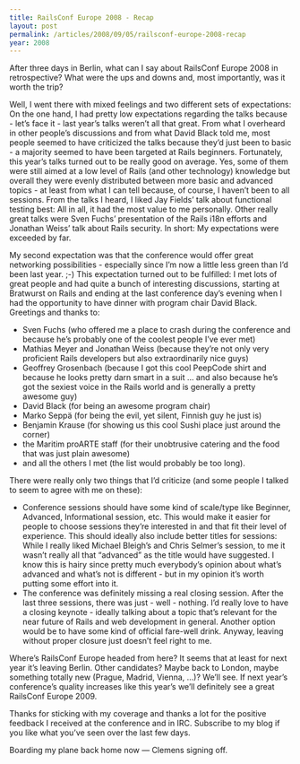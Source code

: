 ```yaml
---
title: RailsConf Europe 2008 - Recap
layout: post
permalink: /articles/2008/09/05/railsconf-europe-2008-recap
year: 2008
---
```


After three days in Berlin, what can I say about RailsConf Europe 2008
in retrospective? What were the ups and downs and, most importantly, was
it worth the trip?

Well, I went there with mixed feelings and two different sets of
expectations: On the one hand, I had pretty low expectations regarding
the talks because - let’s face it - last year’s talks weren’t all that
great. From what I overheard in other people’s discussions and from what
David Black told me, most people seemed to have criticized the talks
because they’d just been to basic - a majority seemed to have been
targeted at Rails beginners. Fortunately, this year’s talks turned out
to be really good on average. Yes, some of them were still aimed at a
low level of Rails (and other technology) knowledge but overall they
were evenly distributed between more basic and advanced topics - at
least from what I can tell because, of course, I haven’t been to all
sessions. From the talks I heard, I liked Jay Fields’ talk about
functional testing best: All in all, it had the most value to me
personally. Other really great talks were Sven Fuchs’ presentation of
the Rails i18n efforts and Jonathan Weiss’ talk about Rails security. In
short: My expectations were exceeded by far.

My second expectation was that the conference would offer great
networking possibilities - especially since I’m now a little less green
than I’d been last year. ;-) This expectation turned out to be
fulfilled: I met lots of great people and had quite a bunch of
interesting discussions, starting at Bratwurst on Rails and ending at
the last conference day’s evening when I had the opportunity to have
dinner with program chair David Black. Greetings and thanks to:

-   Sven Fuchs (who offered me a place to crash during the conference
    and because he’s probably one of the coolest people I’ve ever met)
-   Mathias Meyer and Jonathan Weiss (because they’re not only very
    proficient Rails developers but also extraordinarily nice guys)
-   Geoffrey Grosenbach (because I got this cool PeepCode shirt and
    because he looks pretty darn smart in a suit … and also because he’s
    got the sexiest voice in the Rails world and is generally a pretty
    awesome guy)
-   David Black (for being an awesome program chair)
-   Marko Seppä (for being the evil, yet silent, Finnish guy he just is)
-   Benjamin Krause (for showing us this cool Sushi place just around
    the corner)
-   the Maritim proARTE staff (for their unobtrusive catering and the
    food that was just plain awesome)
-   and all the others I met (the list would probably be too long).

There were really only two things that I’d criticize (and some people I
talked to seem to agree with me on these):

-   Conference sessions should have some kind of scale/type like
    Beginner, Advanced, Informational session, etc. This would make it
    easier for people to choose sessions they’re interested in and that
    fit their level of experience. This should ideally also include
    better titles for sessions: While I really liked Michael Bleigh’s
    and Chris Selmer’s session, to me it wasn’t really all that
    “advanced” as the title would have suggested. I know this is hairy
    since pretty much everybody’s opinion about what’s advanced and
    what’s not is different - but in my opinion it’s worth putting some
    effort into it.
-   The conference was definitely missing a real closing session. After
    the last three sessions, there was just - well - nothing. I’d really
    love to have a closing keynote - ideally talking about a topic
    that’s relevant for the near future of Rails and web development in
    general. Another option would be to have some kind of official
    fare-well drink. Anyway, leaving without proper closure just doesn’t
    feel right to me.

Where’s RailsConf Europe headed from here? It seems that at least for
next year it’s leaving Berlin. Other candidates? Maybe back to London,
maybe something totally new (Prague, Madrid, Vienna, …)? We’ll see. If
next year’s conference’s quality increases like this year’s we’ll
definitely see a great RailsConf Europe 2009.

Thanks for sticking with my coverage and thanks a lot for the positive
feedback I received at the conference and in IRC. Subscribe to my blog
if you like what you’ve seen over the last few days.

Boarding my plane back home now — Clemens signing off.
